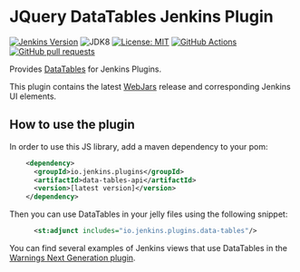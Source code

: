 # JQuery DataTables Jenkins Plugin

[![Jenkins Version](https://img.shields.io/badge/Jenkins-2.138.4-green.svg?label=min.%20Jenkins)](https://jenkins.io/download/)
![JDK8](https://img.shields.io/badge/jdk-8-yellow.svg?label=min.%20JDK)
[![License: MIT](https://img.shields.io/badge/license-MIT-yellow.svg)](https://opensource.org/licenses/MIT)
[![GitHub Actions](https://github.com/uhafner/data-tables-api-plugin/workflows/GitHub%20Actions/badge.svg)](https://github.com/uhafner/data-tables-api-plugin/actions)
[![GitHub pull requests](https://img.shields.io/github/issues-pr/uhafner/data-tables-api-plugin.svg)](https://github.com/uhafner/data-tables-api-plugin/pulls)

Provides [DataTables](https://datatables.net) for Jenkins Plugins.

This plugin contains the latest [WebJars](https://www.webjars.org) release and corresponding Jenkins UI elements. 

## How to use the plugin

In order to use this JS library, add a maven dependency to your pom:
```xml
    <dependency>
      <groupId>io.jenkins.plugins</groupId>
      <artifactId>data-tables-api</artifactId>
      <version>[latest version]</version>
    </dependency>
```

Then you can use DataTables in your jelly files using the following snippet:
```xml
      <st:adjunct includes="io.jenkins.plugins.data-tables"/>
```
 
You can find several examples of Jenkins views that use DataTables in the 
[Warnings Next Generation plugin](https://github.com/jenkinsci/warnings-ng-plugin).


